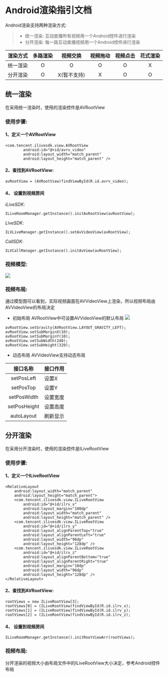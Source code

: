 
# Android渲染指引文档
Android渲染支持两种渲染方式:
> * 统一渲染: 互动直播所有视频用一个Android控件进行渲染
> * 分开渲染: 每一路互动直播视频用一个Android控件进行渲染 

|渲染方式|多路渲染|视频交换|视频拖动|视频点击|花式渲染|
|:--:|:--:|:--:|:--:|:--:|:--:|
|统一渲染|O|O|O|O|X|
|分开渲染|O|X(暂不支持)|X|O|O|

## 统一渲染
在采用统一渲染时，使用的渲染控件是AVRootView
### 使用步骤:
#### 1、定义一个AVRootView
```
<com.tencent.ilivesdk.view.AVRootView
        android:id="@+id/avrv_video"
        android:layout_width="match_parent"
        android:layout_height="match_parent" />
```
#### 2、查找到AVRootView:
```
avRootView = (AVRootView)findViewById(R.id.avrv_video);
```
#### 4、 设置到视频房间

*iLiveSDK*:
```
ILiveRoomManager.getInstance().initAvRootView(avRootView);
```
*LiveSDK*:
```
ILVLiveManager.getInstance().setAvVideoView(avRootView);
```
*CallSDK*:
```
ILVCallManager.getInstance().initAvView(avRootView);
```

### 视频模型:
![](https://zhaoyang21cn.github.io/ilivesdk_help/readme_img/AVRootViewLayers.png)

### 视频布局:
通过模型图可以看到，实际视频画面在AVVideoView上渲染，所以视频布局由AVVideoView的布局决定

* 初始布局
 AVRootView中可设置AVVideoView的默认布局
![](https://zhaoyang21cn.github.io/ilivesdk_help/readme_img/AVVideoView.png)
```
avRootView.setGravity(AVRootView.LAYOUT_GRAVITY_LEFT);
avRootView.setSubMarginX(10);
avRootView.setSubMarginY(10);
avRootView.setSubWidth(240);
avRootView.setSubHeight(320);
```
* 动态布局
AVVideoView支持动态布局

|接口名称|接口作用|
|:--:|:--|
|setPosLeft|设置X|
|setPosTop|设置Y|
|setPosWidth|设置宽度|
|setPosHeight|设置高度|
|autoLayout|刷新显示|

## 分开渲染
在采用分开渲染时，使用的渲染控件是ILiveRootView
### 使用步骤:
#### 1、定义一个ILiveRootView
```
<RelativeLayout
    android:layout_width="match_parent"
    android:layout_height="match_parent">
    <com.tencent.ilivesdk.view.ILiveRootView
        android:id="@+id/ilrv_x"
        android:layout_margin="100dp"
        android:layout_width="match_parent"
        android:layout_height="match_parent" />
    <com.tencent.ilivesdk.view.ILiveRootView
        android:id="@+id/ilrv_y"
        android:layout_alignParentTop="true"
        android:layout_alignParentLeft="true"
        android:layout_width="96dp"
        android:layout_height="128dp" />
    <com.tencent.ilivesdk.view.ILiveRootView
        android:id="@+id/ilrv_z"
        android:layout_alignParentBottom="true"
        android:layout_alignParentRight="true"
        android:layout_margin="10dp"
        android:layout_width="96dp"
        android:layout_height="128dp" />
</RelativeLayout>
```
#### 2、查找到AVRootView:
```
rootViews = new ILiveRootView[3];
rootViews[0] = (ILiveRootView)findViewById(R.id.ilrv_x);
rootViews[1] = (ILiveRootView)findViewById(R.id.ilrv_y);
rootViews[2] = (ILiveRootView)findViewById(R.id.ilrv_z);
```
#### 4、 设置到视频房间
```
ILiveRoomManager.getInstance().initRootViewArr(rootViews);
```
### 视频布局:
分开渲染的视频大小由布局文件中的ILiveRootView大小决定，参考Android控件布局
